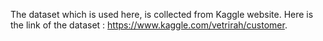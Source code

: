 The dataset which is used here, is collected from Kaggle website. Here is the link of the dataset : https://www.kaggle.com/vetrirah/customer.
